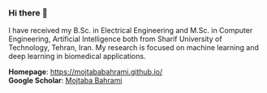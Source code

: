 ### Hi there 👋

I have received my B.Sc. in Electrical Engineering and M.Sc. in Computer Engineering, Artificial Intelligence both from Sharif University of Technology, Tehran, Iran. My research is focused on machine learning and deep learning in biomedical applications.

**Homepage**: https://mojtababahrami.github.io/ \
**Google Scholar**: [Mojtaba Bahrami](https://scholar.google.com/citations?user=iwVGOKYAAAAJ&hl=en)

<!-- [![Mojtaba's GitHub stats](https://github-readme-stats.vercel.app/api?username=mojtababahrami1993&show_icons=true&count_private=true&theme=dracula)](https://github.com/anuraghazra/github-readme-stats) -->

<!--

- 🔭 I’m currently working on ...
- 🌱 I’m currently learning ...
- 👯 I’m looking to collaborate on ...
- 🤔 I’m looking for help with ...
- 💬 Ask me about ...
- 📫 How to reach me: ...
- 😄 Pronouns: ...
- ⚡ Fun fact: ...
-->